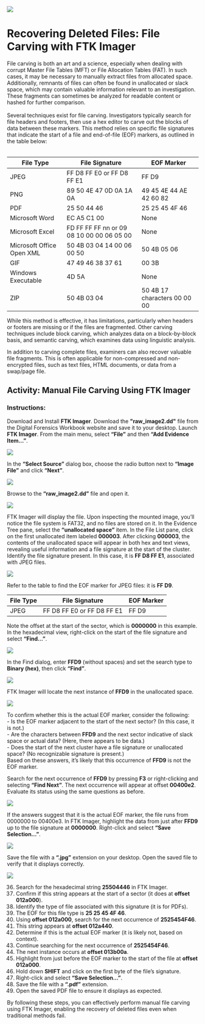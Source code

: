 <img src="https://github.com/Hashdan-M/Recovering-Deleted-Files-File-Carving-with-FTK-Imager/blob/4aa73bedd7db10391b518c13c82f52d892b55e87/FTK%20Imager/logo.jpg"/></a>
<h1>Recovering Deleted Files: File Carving with FTK Imager</h1>
File carving is both an art and a science, especially when dealing with corrupt Master File Tables (MFT) or File Allocation Tables (FAT). In such cases, it may be necessary to manually extract files from allocated space. Additionally, remnants of files can often be found in unallocated or slack space, which may contain valuable information relevant to an investigation. These fragments can sometimes be analyzed for readable content or hashed for further comparison.
<br />
<br />
Several techniques exist for file carving. Investigators typically search for file headers and footers, then use a hex editor to carve out the blocks of data between these markers. This method relies on specific file signatures that indicate the start of a file and end-of-file (EOF) markers, as outlined in the table below:
<br />
<br />

| File Type                | File Signature          | EOF Marker           |
|-------------------------|-------------------------|----------------------|
| JPEG                    | FF D8 FF E0 or FF D8 FF E1 | FF D9              |
| PNG              | 89	50	4E	47	0D	0A	1A	0A              | 49	45	4E	44	AE	42	60	82     |
| PDF                     | 25 50 44 46             | 25 25 45 4F 46       |
| Microsoft Word       | EC	A5 C1	00 | None                |
| Microsoft Excel      | FD	FF FF	FF nn or 09	08	10	00	00	06	05	00	| None                |
| Microsoft Office Open XML       | 50 4B 03 04 14 00 06 00 50 | 50	4B 05	06                 |
| GIF                     | 47 49 46 38 37 61       | 00 3B                |
| Windows Executable      | 4D 5A                   | None                 |
| ZIP     | 50	4B	03	04                  | 50	4B	17	characters	00	00	00                 |


While this method is effective, it has limitations, particularly when headers or footers are missing or if the files are fragmented. Other carving techniques include block carving, which analyzes data on a block-by-block basis, and semantic carving, which examines data using linguistic analysis.

In addition to carving complete files, examiners can also recover valuable file fragments. This is often applicable for non-compressed and non-encrypted files, such as text files, HTML documents, or data from a swap/page file.

## Activity: Manual File Carving Using FTK Imager

### Instructions:

Download and Install **FTK Imager**.
Download the **"raw_image2.dd"** file from the Digital Forensics Workbook website and save it to your desktop.
Launch **FTK Imager**.
From the main menu, select **“File”** and then **“Add Evidence Item…”**.
 
 <img src="https://github.com/Hashdan-M/Recovering-Deleted-Files-File-Carving-with-FTK-Imager/blob/8b188872f44272f8a96486a22f7deba9df429583/FTK%20Imager/3-1.png"/></a>
   
In the **“Select Source”** dialog box, choose the radio button next to **“Image File”** and click **“Next”**.

 <img src="https://github.com/Hashdan-M/Recovering-Deleted-Files-File-Carving-with-FTK-Imager/blob/8b188872f44272f8a96486a22f7deba9df429583/FTK%20Imager/3-2.PNG"/></a>

Browse to the **“raw_image2.dd”** file and open it. 

 <img src="https://github.com/Hashdan-M/Recovering-Deleted-Files-File-Carving-with-FTK-Imager/blob/8b188872f44272f8a96486a22f7deba9df429583/FTK%20Imager/3-3.PNG"/></a>

FTK Imager will display the file. Upon inspecting the mounted image, you’ll notice the file system is FAT32, and no files are stored on it. In the Evidence Tree pane, select the **“unallocated space”** item. In the File List pane, click on the first unallocated item labeled **000003**.
After clicking **000003**, the contents of the unallocated space will appear in both hex and text views, revealing useful information and a file signature at the start of the cluster.
Identify the file signature present. In this case, it is **FF D8 FF E1**, associated with JPEG files.

 <img src="https://github.com/Hashdan-M/Recovering-Deleted-Files-File-Carving-with-FTK-Imager/blob/8b188872f44272f8a96486a22f7deba9df429583/FTK%20Imager/3-4.PNG"/></a>

Refer to the table to find the EOF marker for JPEG files: it is **FF D9**.
 
| File Type                | File Signature          | EOF Marker           |
|-------------------------|-------------------------|----------------------|
| JPEG                    | FF D8 FF E0 or FF D8 FF E1 | FF D9              |

Note the offset at the start of the sector, which is **0000000** in this example.
In the hexadecimal view, right-click on the start of the file signature and select **“Find…”**.

<img src="https://github.com/Hashdan-M/Recovering-Deleted-Files-File-Carving-with-FTK-Imager/blob/8b188872f44272f8a96486a22f7deba9df429583/FTK%20Imager/3-5.png"/></a>
    
In the Find dialog, enter **FFD9** (without spaces) and set the search type to **Binary (hex)**, then click **“Find”**.

<img src="https://github.com/Hashdan-M/Recovering-Deleted-Files-File-Carving-with-FTK-Imager/blob/8b188872f44272f8a96486a22f7deba9df429583/FTK%20Imager/3-6.PNG"/></a>

FTK Imager will locate the next instance of **FFD9** in the unallocated space.

<img src="https://github.com/Hashdan-M/Recovering-Deleted-Files-File-Carving-with-FTK-Imager/blob/8b188872f44272f8a96486a22f7deba9df429583/FTK%20Imager/3-7.PNG"/></a>

To confirm whether this is the actual EOF marker, consider the following:
 <br />   - Is the EOF marker adjacent to the start of the next sector? (In this case, it is not.)
<br />    - Are the characters between **FFD9** and the next sector indicative of slack space or actual data? (Here, there appears to be data.)
<br />    - Does the start of the next cluster have a file signature or unallocated space? (No recognizable signature is present.)
<br />    Based on these answers, it’s likely that this occurrence of **FFD9** is not the EOF marker.

Search for the next occurrence of **FFD9** by pressing **F3** or right-clicking and selecting **“Find Next”**. The next occurrence will appear at offset **00400e2**. Evaluate its status using the same questions as before.

<img src="https://github.com/Hashdan-M/Recovering-Deleted-Files-File-Carving-with-FTK-Imager/blob/8b188872f44272f8a96486a22f7deba9df429583/FTK%20Imager/3-8.PNG"/></a>

If the answers suggest that it is the actual EOF marker, the file runs from 0000000 to 00400e3. In FTK Imager, highlight the data from just after **FFD9** up to the file signature at **0000000**. Right-click and select **“Save Selection…”**.

<img src="https://github.com/Hashdan-M/Recovering-Deleted-Files-File-Carving-with-FTK-Imager/blob/a3582dd9bbda828ea806d9f476a5652b197e7254/FTK%20Imager/3-9.png"/></a>
  
Save the file with a **“.jpg”** extension on your desktop. Open the saved file to verify that it displays correctly.

<img src="https://github.com/Hashdan-M/Recovering-Deleted-Files-File-Carving-with-FTK-Imager/blob/a3582dd9bbda828ea806d9f476a5652b197e7254/FTK%20Imager/3-10.PNG"/></a>

36. Search for the hexadecimal string **25504446** in FTK Imager.
37. Confirm if this string appears at the start of a sector (it does at **offset 012a000**).
38. Identify the type of file associated with this signature (it is for PDFs).
39. The EOF for this file type is **25 25 45 4F 46**.
40. Using **offset 012a000**, search for the next occurrence of **2525454F46**.
41. This string appears at **offset 012a440**.
42. Determine if this is the actual EOF marker (it is likely not, based on context).
43. Continue searching for the next occurrence of **2525454F46**.
44. The next instance occurs at **offset 013b00a**.
45. Highlight from just before the EOF marker to the start of the file at **offset 012a000**.
46. Hold down **SHIFT** and click on the first byte of the file’s signature.
47. Right-click and select **“Save Selection…”**.
48. Save the file with a **“.pdf”** extension.
49. Open the saved PDF file to ensure it displays as expected.

By following these steps, you can effectively perform manual file carving using FTK Imager, enabling the recovery of deleted files even when traditional methods fail.
